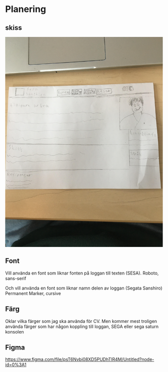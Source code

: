# Planering

## skiss 
  ![skiss](Skiss.jpg)

 ## Font
Vill använda en font som liknar fonten på loggan till texten (SESA).
Roboto, sans-serif

Och vill använda en font som liknar namn delen av loggan (Segata Sanshiro)
Permanent Marker, cursive

## Färg 
Oklar vilka färger som jag ska använda för CV. Men kommer mest troligen använda färger som har någon koppling till loggan, SEGA eller sega saturn konsolen

## Figma 
 https://www.figma.com/file/psT6Nvbi08XD5PUDhTlR4M/Untitled?node-id=0%3A1
